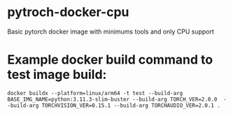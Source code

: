 # pytroch-docker-cpu
Basic pytorch docker image with minimums tools and only CPU support

# Example docker build command to test image build:
```docker buildx --platform=linux/arm64 -t test --build-arg BASE_IMG_NAME=python:3.11.3-slim-buster --build-arg TORCH_VER=2.0.0  --build-arg TORCHVISION_VER=0.15.1 --build-arg TORCHAUDIO_VER=2.0.1 .```